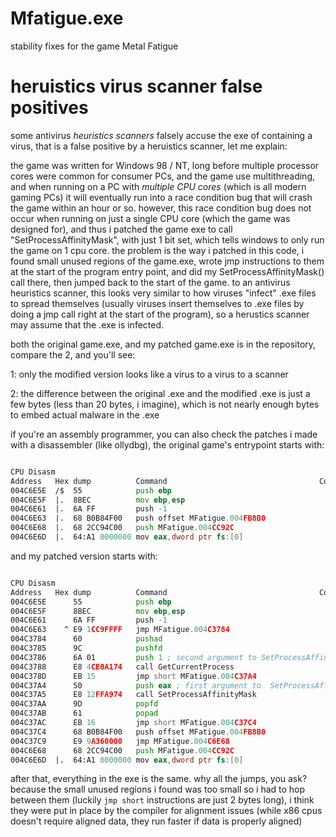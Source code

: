 # Mfatigue.exe
stability fixes for the game Metal Fatigue

# heruistics virus scanner false positives

some antivirus *heuristics scanners* falsely accuse the exe of containing a virus, that is a false positive by a heruistics scanner, let me explain:

the game was written for Windows 98 / NT, 
long before multiple processor cores were common for consumer PCs, 
and the game use multithreading, and when running on a  PC with *multiple CPU cores* (which is all modern gaming PCs) it will eventually run into a race condition bug that will crash the game within an hour or so. 
however, this race condition bug does not occur when running on just a single CPU core (which the game was designed for), and thus i patched the game exe to call 
"SetProcessAffinityMask", with just 1 bit set, which tells windows to only run the game on 1 cpu core. the problem is the way i patched in this code, i found small unused regions of the game.exe, wrote jmp instructions to them at the start of the program entry point, and did my SetProcessAffinityMask() call there, then jumped back to the start of the game. to an antivirus heuristics scanner, this looks very similar to how viruses "infect" .exe files to spread themselves (usually viruses insert themselves to .exe files by doing a jmp call right at the start of the program), so a herustics scanner may assume that the .exe is infected.

both the original game.exe, and my patched game.exe is in the repository, compare the 2, and you'll see:

1: only the modified version looks like a virus to a virus to a scanner

2: the difference between the original .exe and the modified .exe is just a few bytes (less than 20 bytes, i imagine), 
which is not nearly enough bytes to embed actual malware in the .exe

if you're an assembly programmer, you can also check the patches i made with a disassembler (like ollydbg), 
the original game's entrypoint starts with: 
```asm

CPU Disasm
Address   Hex dump          Command                                  Comments
004C6E5E  /$  55            push ebp
004C6E5F  |.  8BEC          mov ebp,esp
004C6E61  |.  6A FF         push -1
004C6E63  |.  68 B0B84F00   push offset MFatigue.004FB8B0
004C6E68  |.  68 2CC94C00   push MFatigue.004CC92C
004C6E6D  |.  64:A1 0000000 mov eax,dword ptr fs:[0]
```            


and my patched version starts with: 
```asm

CPU Disasm
Address   Hex dump          Command                                  Comments
004C6E5E      55            push ebp
004C6E5F      8BEC          mov ebp,esp
004C6E61      6A FF         push -1
004C6E63    ^ E9 1CC9FFFF   jmp MFatigue.004C3784
004C3784      60            pushad
004C3785      9C            pushfd
004C3786      6A 01         push 1 ; second argument to SetProcessAffinityMask, a single bit meaning only the first cpu core.
004C3788      E8 4CE0A174   call GetCurrentProcess
004C378D      EB 15         jmp short MFatigue.004C37A4
004C37A4      50            push eax ; first argument to  SetProcessAffinityMask 
004C37A5      E8 12FFA974   call SetProcessAffinityMask
004C37AA      9D            popfd
004C37AB      61            popad
004C37AC      EB 16         jmp short MFatigue.004C37C4
004C37C4      68 B0B84F00   push offset MFatigue.004FB8B0
004C37C9      E9 9A360000   jmp MFatigue.004C6E68
004C6E68      68 2CC94C00   push MFatigue.004CC92C                  
004C6E6D  |.  64:A1 0000000 mov eax,dword ptr fs:[0]
```

after that, everything in the exe is the same. why all the jumps, you ask? because the small unused regions i found was too small so i had to hop between them (luckily `jmp short` instructions are just 2 bytes long), i think they were put in place by the compiler for alignment issues (while x86 cpus doesn't require aligned data, they run faster if data is properly aligned)
